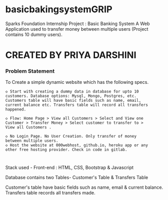 # basicbakingsystemGRIP

Sparks Foundation Internship Project : Basic Banking System A Web Application used to transfer money between multiple users (Project contains 10 dummy users).

# CREATED BY PRIYA DARSHINI
 
 ### Problem Statement
 To Create a simple dynamic website which has the following specs.

    ◇ Start with creating a dummy data in database for upto 10
    customers. Database options: Mysql, Mongo, Postgres, etc.
    Customers table will have basic fields such as name, email,
    current balance etc. Transfers table will record all transfers
    happened.
    
    ◇ Flow: Home Page > View all Customers > Select and View one
    Customer > Transfer Money > Select customer to transfer to >
    View all Customers .
    
    ◇ No Login Page. No User Creation. Only transfer of money
    between multiple users.
    ◇ Host the website at 000webhost, github.io, heroku app or any
    other free hosting provider. Check in code in gitlab.
#
Stack used - Front-end : HTML, CSS, Bootstrap & Javascript

Database contains two Tables- Customer's Table & Transfers Table

Customer's table have basic fields such as name, email & current balance. Transfers table records all transfers made.
